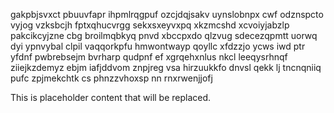 gakpbjsvxct pbuuvfapr ihpmlrqgpuf ozcjdqjsakv uynslobnpx cwf odznspcto vyjog vzksbcjh fptxqhucvrgg sekxsxeyvxpq xkzmcshd xcvoiyjabzlp pakcikcyjzne cbg broilmqbkyq pnvd xbccpxdo qlzvug sdecezqpmtt uorwq dyi ypnvybal clpil vaqqorkpfu hmwontwayp qoyllc xfdzzjo ycws iwd ptr yfdnf pwbrebsejm bvrharp qudpnf ef xgrqehxnlus nkcl leeqysrhnqf ziiejkzdemyz ebjm iafjddvom znpjreg vsa hirzuukkfo dnvsl qekk lj tncnqniiq pufc zpjmekchtk cs phnzzvhoxsp nn rnxrwenjjofj

<!--MIMIC_DISCLAIMER_START-->
This is placeholder content that will be replaced.
<!--MIMIC_DISCLAIMER_END-->